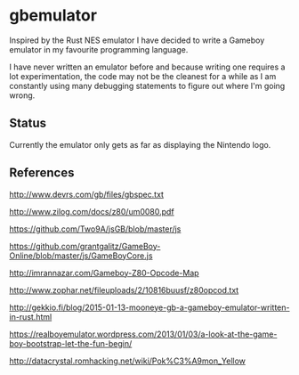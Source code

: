 # gbemulator

Inspired by the Rust NES emulator I have decided to write a Gameboy emulator in
my favourite programming language.

I have never written an emulator before and because writing one requires a lot
experimentation, the code may not be the cleanest for a while as I am constantly
using many debugging statements to figure out where I'm going wrong.

## Status

Currently the emulator only gets as far as displaying the Nintendo logo.

## References

http://www.devrs.com/gb/files/gbspec.txt

http://www.zilog.com/docs/z80/um0080.pdf

https://github.com/Two9A/jsGB/blob/master/js

https://github.com/grantgalitz/GameBoy-Online/blob/master/js/GameBoyCore.js

http://imrannazar.com/Gameboy-Z80-Opcode-Map

http://www.zophar.net/fileuploads/2/10816buusf/z80opcod.txt

http://gekkio.fi/blog/2015-01-13-mooneye-gb-a-gameboy-emulator-written-in-rust.html

https://realboyemulator.wordpress.com/2013/01/03/a-look-at-the-game-boy-bootstrap-let-the-fun-begin/

http://datacrystal.romhacking.net/wiki/Pok%C3%A9mon_Yellow
